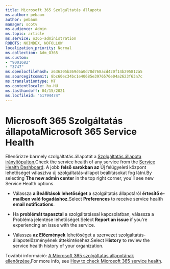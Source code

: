 ```yaml
---
title: Microsoft 365 Szolgáltatás állapota
ms.author: pebaum
author: pebaum
manager: scotv
ms.audience: Admin
ms.topic: article
ms.service: o365-administration
ROBOTS: NOINDEX, NOFOLLOW
localization_priority: Normal
ms.collection: Adm_O365
ms.custom:
- "9001682"
- "3747"
ms.openlocfilehash: a636305b369d6a0d78d768acd420f14b295812a5
ms.sourcegitcommit: 8bc60ec34bc1e40685e3976576e04a2623f63a7c
ms.translationtype: MT
ms.contentlocale: hu-HU
ms.lasthandoff: 04/15/2021
ms.locfileid: "51794474"
---
```

# <a name="microsoft-365-service-health"></a><span data-ttu-id="7119e-102">Microsoft 365 Szolgáltatás állapota</span><span class="sxs-lookup"><span data-stu-id="7119e-102">Microsoft 365 Service Health</span></span>


<span data-ttu-id="7119e-103">Ellenőrizze bármely szolgáltatás állapotát a [Szolgáltatás állapota irányítópulton.](https://admin.microsoft.com/Adminportal/Home?source=applauncher#/servicehealth)</span><span class="sxs-lookup"><span data-stu-id="7119e-103">Check the service health of any service from the [Service Health Dashboard](https://admin.microsoft.com/Adminportal/Home?source=applauncher#/servicehealth).</span></span> <span data-ttu-id="7119e-104">A jobb **felső sarokban az** Új felügyeleti központ lehetőséget választva új szolgáltatás-állapot beállításokat fog látni.</span><span class="sxs-lookup"><span data-stu-id="7119e-104">By selecting **The new admin center** in the top right corner, you'll see new Service Health options.</span></span>

- <span data-ttu-id="7119e-105">Válassza **a Beállítások lehetőséget** a szolgáltatás állapotáról **értesítő e-mailben való fogadáshoz.**</span><span class="sxs-lookup"><span data-stu-id="7119e-105">Select **Preferences** to receive service health **email notifications**.</span></span>

- <span data-ttu-id="7119e-106">Ha **problémát tapasztal** a szolgáltatással kapcsolatban, válassza a Probléma jelentése lehetőséget.</span><span class="sxs-lookup"><span data-stu-id="7119e-106">Select **Report an issue** if you're experiencing an issue with the service.</span></span>

- <span data-ttu-id="7119e-107">Válassza **az Előzmények** lehetőséget a szervezet szolgáltatás-állapotelőzményének áttekintéséhez.</span><span class="sxs-lookup"><span data-stu-id="7119e-107">Select **History** to review the service health history of your organization.</span></span> 

<span data-ttu-id="7119e-108">További információ: [A Microsoft 365 szolgáltatás állapotának ellenőrzése.](https://docs.microsoft.com/office365/enterprise/view-service-health)</span><span class="sxs-lookup"><span data-stu-id="7119e-108">For more info, see [How to check Microsoft 365 service health](https://docs.microsoft.com/office365/enterprise/view-service-health).</span></span> 